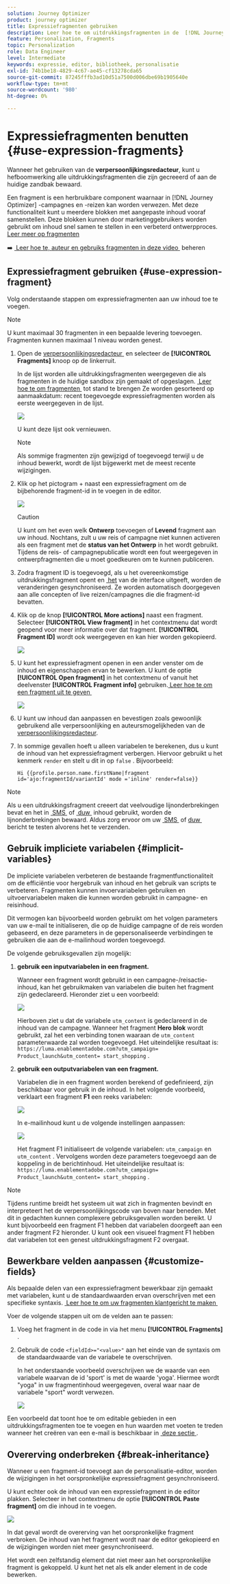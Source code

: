 ```yaml
---
solution: Journey Optimizer
product: journey optimizer
title: Expressiefragmenten gebruiken
description: Leer hoe te om uitdrukkingsfragmenten in de  [!DNL Journey Optimizer]  verpersoonlijkingsredacteur te gebruiken.
feature: Personalization, Fragments
topic: Personalization
role: Data Engineer
level: Intermediate
keywords: expressie, editor, bibliotheek, personalisatie
exl-id: 74b1be18-4829-4c67-ae45-cf13278cda65
source-git-commit: 87245fffb3ad10d51a7500d006dbe69b1905640e
workflow-type: tm+mt
source-wordcount: '980'
ht-degree: 0%

---
```


# Expressiefragmenten benutten {#use-expression-fragments}

Wanneer het gebruiken van de **verpersoonlijkingsredacteur**, kunt u hefboomwerking alle uitdrukkingsfragmenten die zijn gecreeerd of aan de huidige zandbak bewaard.

Een fragment is een herbruikbare component waarnaar in [!DNL Journey Optimizer] -campagnes en -reizen kan worden verwezen. Met deze functionaliteit kunt u meerdere blokken met aangepaste inhoud vooraf samenstellen. Deze blokken kunnen door marketinggebruikers worden gebruikt om inhoud snel samen te stellen in een verbeterd ontwerpproces. [&#x200B; Leer meer op fragmenten &#x200B;](../content-management/fragments.md)

➡️ [&#x200B; Leer hoe te, auteur en gebruiks fragmenten in deze video &#x200B;](../content-management/fragments.md#video-fragments) beheren

## Expressiefragment gebruiken {#use-expression-fragment}

Volg onderstaande stappen om expressiefragmenten aan uw inhoud toe te voegen.

>[!NOTE]
>
>U kunt maximaal 30 fragmenten in een bepaalde levering toevoegen. Fragmenten kunnen maximaal 1 niveau worden genest.

1. Open de [&#x200B; verpersoonlijkingsredacteur &#x200B;](personalization-build-expressions.md) en selecteer de **[!UICONTROL Fragments]** knoop op de linkerruit.

   In de lijst worden alle uitdrukkingsfragmenten weergegeven die als fragmenten in de huidige sandbox zijn gemaakt of opgeslagen. [&#x200B; Leer hoe te om fragmenten &#x200B;](../content-management/create-fragments.md) tot stand te brengen
Ze worden gesorteerd op aanmaakdatum: recent toegevoegde expressiefragmenten worden als eerste weergegeven in de lijst.

   ![](assets/expression-fragments-pane.png)

   U kunt deze lijst ook vernieuwen.

   >[!NOTE]
   >
   >Als sommige fragmenten zijn gewijzigd of toegevoegd terwijl u de inhoud bewerkt, wordt de lijst bijgewerkt met de meest recente wijzigingen.

1. Klik op het pictogram + naast een expressiefragment om de bijbehorende fragment-id in te voegen in de editor.

   ![](assets/expression-fragment-add.png)

   >[!CAUTION]
   >
   >U kunt om het even welk **Ontwerp** toevoegen of **Levend** fragment aan uw inhoud. Nochtans, zult u uw reis of campagne niet kunnen activeren als een fragment met de **status van het Ontwerp** in het wordt gebruikt. Tijdens de reis- of campagnepublicatie wordt een fout weergegeven in ontwerpfragmenten die u moet goedkeuren om te kunnen publiceren.

1. Zodra fragment ID is toegevoegd, als u het overeenkomstige uitdrukkingsfragment opent en [&#x200B; het &#x200B;](../content-management/manage-fragments.md#edit-fragments) van de interface uitgeeft, worden de veranderingen gesynchroniseerd. Ze worden automatisch doorgegeven aan alle concepten of live reizen/campagnes die die fragment-id bevatten.

1. Klik op de knop **[!UICONTROL More actions]** naast een fragment. Selecteer **[!UICONTROL View fragment]** in het contextmenu dat wordt geopend voor meer informatie over dat fragment. **[!UICONTROL Fragment ID]** wordt ook weergegeven en kan hier worden gekopieerd.

   ![](assets/expression-fragment-view.png)

1. U kunt het expressiefragment openen in een ander venster om de inhoud en eigenschappen ervan te bewerken. U kunt de optie **[!UICONTROL Open fragment]** in het contextmenu of vanuit het deelvenster **[!UICONTROL Fragment info]** gebruiken. [&#x200B; Leer hoe te om een fragment uit te geven &#x200B;](../content-management/manage-fragments.md#edit-fragments)

   ![](assets/expression-fragment-open.png)

1. U kunt uw inhoud dan aanpassen en bevestigen zoals gewoonlijk gebruikend alle verpersoonlijking en auteursmogelijkheden van de [&#x200B; verpersoonlijkingsredacteur &#x200B;](personalization-build-expressions.md).

1. In sommige gevallen hoeft u alleen variabelen te berekenen, dus u kunt de inhoud van het expressiefragment verbergen. Hiervoor gebruikt u het kenmerk `render` en stelt u dit in op `false` . Bijvoorbeeld:

   ```
   Hi {{profile.person.name.firstName|fragment id='ajo:fragmentId/variantId' mode ='inline' render=false}}
   ```

>[!NOTE]
>
>Als u een uitdrukkingsfragment creeert dat veelvoudige lijnonderbrekingen bevat en het in [&#x200B; SMS &#x200B;](../sms/create-sms.md#sms-content) of [&#x200B; duw &#x200B;](../push/design-push.md) inhoud gebruikt, worden de lijnonderbrekingen bewaard. Aldus zorg ervoor om uw [&#x200B; SMS &#x200B;](../sms/send-sms.md) of [&#x200B; duw &#x200B;](../push/send-push.md) bericht te testen alvorens het te verzenden.

## Gebruik impliciete variabelen {#implicit-variables}

De impliciete variabelen verbeteren de bestaande fragmentfunctionaliteit om de efficiëntie voor hergebruik van inhoud en het gebruik van scripts te verbeteren. Fragmenten kunnen invoervariabelen gebruiken en uitvoervariabelen maken die kunnen worden gebruikt in campagne- en reisinhoud.

Dit vermogen kan bijvoorbeeld worden gebruikt om het volgen parameters van uw e-mail te initialiseren, die op de huidige campagne of de reis worden gebaseerd, en deze parameters in de gepersonaliseerde verbindingen te gebruiken die aan de e-mailinhoud worden toegevoegd.

De volgende gebruiksgevallen zijn mogelijk:

1. **gebruik een inputvariabelen in een fragment.**

   Wanneer een fragment wordt gebruikt in een campagne-/reisactie-inhoud, kan het gebruikmaken van variabelen die buiten het fragment zijn gedeclareerd. Hieronder ziet u een voorbeeld:

   ![](../personalization/assets/variable-in-a-fragment.png)

   Hierboven ziet u dat de variabele `utm_content` is gedeclareerd in de inhoud van de campagne. Wanneer het fragment **Hero blok** wordt gebruikt, zal het een verbinding tonen waaraan de `utm_content` parameterwaarde zal worden toegevoegd. Het uiteindelijke resultaat is: `https://luma.enablementadobe.com?utm_campaign= Product_launch&utm_content= start_shopping` .

1. **gebruik een outputvariabelen van een fragment.**

   Variabelen die in een fragment worden berekend of gedefinieerd, zijn beschikbaar voor gebruik in de inhoud. In het volgende voorbeeld, verklaart een fragment **F1** een reeks variabelen:

   ![](../personalization/assets/personalize-with-variables.png)

   In e-mailinhoud kunt u de volgende instellingen aanpassen:

   ![](../personalization/assets/use-fragment-variable.png)

   Het fragment F1 initialiseert de volgende variabelen: `utm_campaign` en `utm_content` . Vervolgens worden deze parameters toegevoegd aan de koppeling in de berichtinhoud. Het uiteindelijke resultaat is: `https://luma.enablementadobe.com?utm_campaign= Product_launch&utm_content= start_shopping` .

>[!NOTE]
>
>Tijdens runtime breidt het systeem uit wat zich in fragmenten bevindt en interpreteert het de verpersoonlijkingscode van boven naar beneden. Met dit in gedachten kunnen complexere gebruiksgevallen worden bereikt. U kunt bijvoorbeeld een fragment F1 hebben dat variabelen doorgeeft aan een ander fragment F2 hieronder. U kunt ook een visueel fragment F1 hebben dat variabelen tot een genest uitdrukkingsfragment F2 overgaat.


## Bewerkbare velden aanpassen {#customize-fields}

Als bepaalde delen van een expressiefragment bewerkbaar zijn gemaakt met variabelen, kunt u de standaardwaarden ervan overschrijven met een specifieke syntaxis. [&#x200B; Leer hoe te om uw fragmenten klantgericht te maken &#x200B;](../content-management/customizable-fragments.md)

Voer de volgende stappen uit om de velden aan te passen:

1. Voeg het fragment in de code in via het menu **[!UICONTROL Fragments]** .

1. Gebruik de code `<fieldId>="<value>"` aan het einde van de syntaxis om de standaardwaarde van de variabele te overschrijven.

   In het onderstaande voorbeeld overschrijven we de waarde van een variabele waarvan de id &#39;sport&#39; is met de waarde &#39;yoga&#39;. Hiermee wordt &quot;yoga&quot; in uw fragmentinhoud weergegeven, overal waar naar de variabele &quot;sport&quot; wordt verwezen.

   ![](../content-management/assets/fragment-expression-use.png)

Een voorbeeld dat toont hoe te om editable gebieden in een uitdrukkingsfragmenten toe te voegen en hun waarden met voeten te treden wanneer het creëren van een e-mail is beschikbaar in [&#x200B; deze sectie &#x200B;](../content-management/customizable-fragments.md#example).

## Overerving onderbreken {#break-inheritance}

Wanneer u een fragment-id toevoegt aan de personalisatie-editor, worden de wijzigingen in het oorspronkelijke expressiefragment gesynchroniseerd.

U kunt echter ook de inhoud van een expressiefragment in de editor plakken. Selecteer in het contextmenu de optie **[!UICONTROL Paste fragment]** om die inhoud in te voegen.

![](assets/expression-fragment-paste.png)

In dat geval wordt de overerving van het oorspronkelijke fragment verbroken. De inhoud van het fragment wordt naar de editor gekopieerd en de wijzigingen worden niet meer gesynchroniseerd.

Het wordt een zelfstandig element dat niet meer aan het oorspronkelijke fragment is gekoppeld. U kunt het net als elk ander element in de code bewerken.

